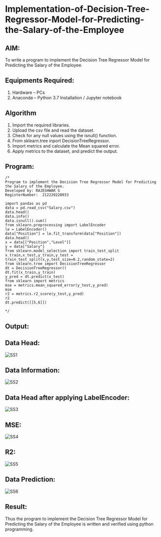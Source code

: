 # Implementation-of-Decision-Tree-Regressor-Model-for-Predicting-the-Salary-of-the-Employee

## AIM:
To write a program to implement the Decision Tree Regressor Model for Predicting the Salary of the Employee.

## Equipments Required:
1. Hardware – PCs
2. Anaconda – Python 3.7 Installation / Jupyter notebook

## Algorithm
1. Import the required libraries.
2. Upload the csv file and read the dataset.
3. Check for any null values using the isnull() function.
4. From sklearn.tree inport DecisionTreeRegressor.
5. Import metrics and calculate the Mean squared error.
6. Apply metrics to the dataset, and predict the output.

## Program:
```
/*
Program to implement the Decision Tree Regressor Model for Predicting the Salary of the Employee.
Developed by: RAJESHWAR S
RegisterNumber:  212220220033

import pandas as pd
data = pd.read_csv("Salary.csv")
data.head()
data.info()
data.isnull().sum()
from sklearn.preprocessing import LabelEncoder
le = LabelEncoder()
data["Position"] = le.fit_transform(data["Position"])
data.head()
x = data[["Position","Level"]]
y = data["Salary"]
from sklearn.model_selection import train_test_split
x_train,x_test,y_train,y_test = train_test_split(x,y,test_size=0.2,random_state=2)
from sklearn.tree import DecisionTreeRegressor
dt = DecisionTreeRegressor()
dt.fit(x_train,y_train)
y_pred = dt.predict(x_test)
from sklearn import metrics
mse = metrics.mean_squared_error(y_test,y_pred)
mse
r2 = metrics.r2_score(y_test,y_pred)
r2
dt.predict([[5,6]])

*/
```

## Output:
## Data Head:
![SS1](https://user-images.githubusercontent.com/115924983/200125452-71aeb9f9-59c4-4cdc-bae3-a2744b703087.png)

## Data Information:
![SS2](https://user-images.githubusercontent.com/115924983/200125487-0a28e39a-8b8f-4483-bce1-d7842bbfb294.png)

## Data Head after applying LabelEncoder:
![SS3](https://user-images.githubusercontent.com/115924983/200125569-a8a4286c-7e0a-4805-9425-4672bf1bf11c.png)

## MSE:
![SS4](https://user-images.githubusercontent.com/115924983/200125592-1042fb62-13b8-440a-a49f-e5103e0f8751.png)

## R2:
![SS5](https://user-images.githubusercontent.com/115924983/200125620-0c4f8294-d509-4062-adfa-c88f3fe6e01c.png)

## Data Prediction:
![SS6](https://user-images.githubusercontent.com/115924983/200125648-bd3a7507-51ec-4b10-8a1f-d8e7770f2c12.png)


## Result:
Thus the program to implement the Decision Tree Regressor Model for Predicting the Salary of the Employee is written and verified using python programming.
